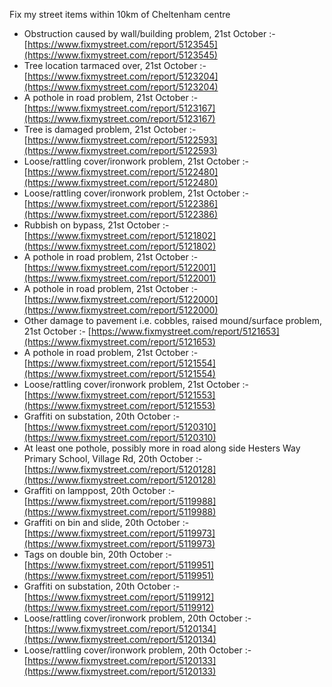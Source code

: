 Fix my street items within 10km of Cheltenham centre

<!-- fix_marker starts -->

- Obstruction caused by wall/building problem, 21st October :- [https://www.fixmystreet.com/report/5123545](https://www.fixmystreet.com/report/5123545)
- Tree location tarmaced over, 21st October :- [https://www.fixmystreet.com/report/5123204](https://www.fixmystreet.com/report/5123204)
- A pothole in road problem, 21st October :- [https://www.fixmystreet.com/report/5123167](https://www.fixmystreet.com/report/5123167)
- Tree is damaged problem, 21st October :- [https://www.fixmystreet.com/report/5122593](https://www.fixmystreet.com/report/5122593)
- Loose/rattling cover/ironwork problem, 21st October :- [https://www.fixmystreet.com/report/5122480](https://www.fixmystreet.com/report/5122480)
- Loose/rattling cover/ironwork problem, 21st October :- [https://www.fixmystreet.com/report/5122386](https://www.fixmystreet.com/report/5122386)
- Rubbish on bypass, 21st October :- [https://www.fixmystreet.com/report/5121802](https://www.fixmystreet.com/report/5121802)
- A pothole in road problem, 21st October :- [https://www.fixmystreet.com/report/5122001](https://www.fixmystreet.com/report/5122001)
- A pothole in road problem, 21st October :- [https://www.fixmystreet.com/report/5122000](https://www.fixmystreet.com/report/5122000)
- Other damage to pavement i.e. cobbles, raised mound/surface problem, 21st October :- [https://www.fixmystreet.com/report/5121653](https://www.fixmystreet.com/report/5121653)
- A pothole in road problem, 21st October :- [https://www.fixmystreet.com/report/5121554](https://www.fixmystreet.com/report/5121554)
- Loose/rattling cover/ironwork problem, 21st October :- [https://www.fixmystreet.com/report/5121553](https://www.fixmystreet.com/report/5121553)
- Graffiti on substation, 20th October :- [https://www.fixmystreet.com/report/5120310](https://www.fixmystreet.com/report/5120310)
- At least one pothole, possibly more in road along side Hesters Way Primary School, Village Rd, 20th October :- [https://www.fixmystreet.com/report/5120128](https://www.fixmystreet.com/report/5120128)
- Graffiti on lamppost, 20th October :- [https://www.fixmystreet.com/report/5119988](https://www.fixmystreet.com/report/5119988)
- Graffiti on bin and slide, 20th October :- [https://www.fixmystreet.com/report/5119973](https://www.fixmystreet.com/report/5119973)
- Tags on double bin, 20th October :- [https://www.fixmystreet.com/report/5119951](https://www.fixmystreet.com/report/5119951)
- Graffiti on substation, 20th October :- [https://www.fixmystreet.com/report/5119912](https://www.fixmystreet.com/report/5119912)
- Loose/rattling cover/ironwork problem, 20th October :- [https://www.fixmystreet.com/report/5120134](https://www.fixmystreet.com/report/5120134)
- Loose/rattling cover/ironwork problem, 20th October :- [https://www.fixmystreet.com/report/5120133](https://www.fixmystreet.com/report/5120133)

<!-- fix_marker ends -->